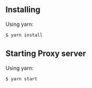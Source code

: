 ## Installing

Using yarn:

```bash
$ yarn install
```

## Starting Proxy server

Using yarn:

```bash
$ yarn start
```